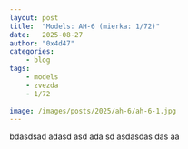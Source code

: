```yaml
---
layout: post
title:	"Models: AH-6 (mierka: 1/72)"
date:	2025-08-27 
author: "0x4d47"
categories:
    - blog
tags:
    - models
    - zvezda
    - 1/72
   
image: /images/posts/2025/ah-6/ah-6-1.jpg
---
```



bdasdsad adasd asd ada sd asdasdas das aa
